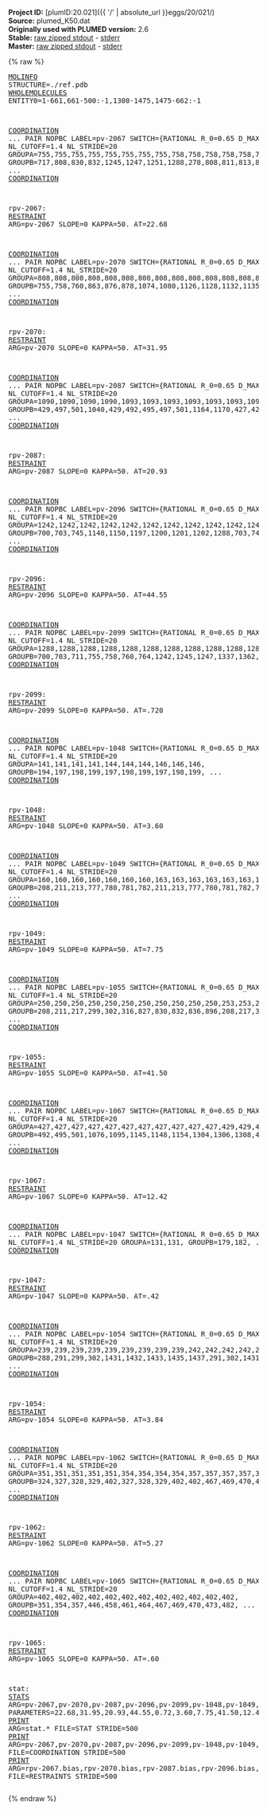 **Project ID:** [plumID:20.021]({{ '/' | absolute_url }}eggs/20/021/)  
**Source:** plumed_K50.dat  
**Originally used with PLUMED version:** 2.6  
**Stable:** [raw zipped stdout](plumed_K50.dat.plumed.stdout.txt.zip) - [stderr](plumed_K50.dat.plumed.stderr)  
**Master:** [raw zipped stdout](plumed_K50.dat.plumed_master.stdout.txt.zip) - [stderr](plumed_K50.dat.plumed_master.stderr)  

{% raw %}<pre>
<a href="https://plumed.github.io/doc-master/user-doc/html/_m_o_l_i_n_f_o.html">MOLINFO</a> STRUCTURE=./ref.pdb 
<a href="https://plumed.github.io/doc-master/user-doc/html/_w_h_o_l_e_m_o_l_e_c_u_l_e_s.html">WHOLEMOLECULES</a> ENTITY0=1-661,661-500:-1,1300-1475,1475-662:-1


<a href="https://plumed.github.io/doc-master/user-doc/html/_c_o_o_r_d_i_n_a_t_i_o_n.html">COORDINATION</a> ...
PAIR NOPBC
LABEL=pv-2067
SWITCH={RATIONAL R_0=0.65 D_MAX=1.3} NLIST NL_CUTOFF=1.4 NL_STRIDE=20
GROUPA=755,755,755,755,755,755,755,755,758,758,758,758,758,758,758,758,758,758,758,758,758,758,758,758,760,760,760,760,760,760,760,760,760,760,760,760,760,760,760,760,760,760,764,764,764,764,764,764,764,764,764,764,764,764,
GROUPB=717,808,830,832,1245,1247,1251,1288,278,808,811,813,817,827,830,832,836,1245,1247,1288,1298,1310,1359,1362,278,808,811,813,817,827,830,832,836,1245,1247,1288,1298,1301,1308,1310,1359,1362,278,830,832,836,1247,1288,1298,1359,1362,1365,1366,1367,
... <a href="https://plumed.github.io/doc-master/user-doc/html/_c_o_o_r_d_i_n_a_t_i_o_n.html">COORDINATION</a>

rpv-2067: <a href="https://plumed.github.io/doc-master/user-doc/html/_r_e_s_t_r_a_i_n_t.html">RESTRAINT</a> ARG=pv-2067 SLOPE=0 KAPPA=50. AT=22.68

<a href="https://plumed.github.io/doc-master/user-doc/html/_c_o_o_r_d_i_n_a_t_i_o_n.html">COORDINATION</a> ...
PAIR NOPBC
LABEL=pv-2070
SWITCH={RATIONAL R_0=0.65 D_MAX=1.3} NLIST NL_CUTOFF=1.4 NL_STRIDE=20
GROUPA=808,808,808,808,808,808,808,808,808,808,808,808,808,808,808,811,811,811,811,811,811,811,811,811,811,811,811,811,811,811,811,811,811,813,813,813,813,813,813,813,813,813,813,813,813,813,813,813,813,813,813,813,813,817,817,817,817,817,817,817,817,817,817,817,817,817,817,817,817,817,817,
GROUPB=755,758,760,863,876,878,1074,1080,1126,1128,1132,1135,1247,1251,1310,436,758,760,878,1074,1076,1080,1126,1128,1135,1145,1148,1150,1154,1247,1251,1308,1310,436,758,760,1074,1080,1126,1128,1132,1145,1148,1150,1154,1245,1247,1251,1298,1301,1306,1308,1310,274,436,758,760,887,890,892,896,1074,1076,1080,1128,1145,1154,1301,1306,1308,1310,
... <a href="https://plumed.github.io/doc-master/user-doc/html/_c_o_o_r_d_i_n_a_t_i_o_n.html">COORDINATION</a>

rpv-2070: <a href="https://plumed.github.io/doc-master/user-doc/html/_r_e_s_t_r_a_i_n_t.html">RESTRAINT</a> ARG=pv-2070 SLOPE=0 KAPPA=50. AT=31.95

<a href="https://plumed.github.io/doc-master/user-doc/html/_c_o_o_r_d_i_n_a_t_i_o_n.html">COORDINATION</a> ...
PAIR NOPBC
LABEL=pv-2087
SWITCH={RATIONAL R_0=0.65 D_MAX=1.3} NLIST NL_CUTOFF=1.4 NL_STRIDE=20
GROUPA=1090,1090,1090,1090,1093,1093,1093,1093,1093,1093,1093,1095,1095,1095,1095,1095,1095,1099,1099,1099,1099,1099,1099,
GROUPB=429,497,501,1040,429,492,495,497,501,1164,1170,427,429,492,495,497,501,429,492,495,497,501,1170,
... <a href="https://plumed.github.io/doc-master/user-doc/html/_c_o_o_r_d_i_n_a_t_i_o_n.html">COORDINATION</a>

rpv-2087: <a href="https://plumed.github.io/doc-master/user-doc/html/_r_e_s_t_r_a_i_n_t.html">RESTRAINT</a> ARG=pv-2087 SLOPE=0 KAPPA=50. AT=20.93

<a href="https://plumed.github.io/doc-master/user-doc/html/_c_o_o_r_d_i_n_a_t_i_o_n.html">COORDINATION</a> ...
PAIR NOPBC
LABEL=pv-2096
SWITCH={RATIONAL R_0=0.65 D_MAX=1.3} NLIST NL_CUTOFF=1.4 NL_STRIDE=20
GROUPA=1242,1242,1242,1242,1242,1242,1242,1242,1242,1242,1245,1245,1245,1245,1245,1245,1245,1245,1245,1245,1245,1245,1245,1245,1245,1245,1247,1247,1247,1247,1247,1247,1247,1247,1247,1247,1247,1247,1247,1251,1251,1251,1251,1251,1251,1251,1251,1251,1251,1251,1251,1251,1251,1251,1251,
GROUPB=700,703,745,1148,1150,1197,1200,1201,1202,1288,703,745,755,758,760,813,1132,1145,1148,1150,1197,1200,1201,1202,1288,1298,703,745,755,758,760,764,808,811,813,1150,1202,1288,1298,745,755,808,811,813,1126,1128,1132,1135,1145,1148,1150,1197,1200,1201,1202,
... <a href="https://plumed.github.io/doc-master/user-doc/html/_c_o_o_r_d_i_n_a_t_i_o_n.html">COORDINATION</a>

rpv-2096: <a href="https://plumed.github.io/doc-master/user-doc/html/_r_e_s_t_r_a_i_n_t.html">RESTRAINT</a> ARG=pv-2096 SLOPE=0 KAPPA=50. AT=44.55

<a href="https://plumed.github.io/doc-master/user-doc/html/_c_o_o_r_d_i_n_a_t_i_o_n.html">COORDINATION</a> ...
PAIR NOPBC
LABEL=pv-2099
SWITCH={RATIONAL R_0=0.65 D_MAX=1.3} NLIST NL_CUTOFF=1.4 NL_STRIDE=20
GROUPA=1288,1288,1288,1288,1288,1288,1288,1288,1288,1288,1288,1288,
GROUPB=700,703,711,755,758,760,764,1242,1245,1247,1337,1362,
... <a href="https://plumed.github.io/doc-master/user-doc/html/_c_o_o_r_d_i_n_a_t_i_o_n.html">COORDINATION</a>

rpv-2099: <a href="https://plumed.github.io/doc-master/user-doc/html/_r_e_s_t_r_a_i_n_t.html">RESTRAINT</a> ARG=pv-2099 SLOPE=0 KAPPA=50. AT=.720

<a href="https://plumed.github.io/doc-master/user-doc/html/_c_o_o_r_d_i_n_a_t_i_o_n.html">COORDINATION</a> ...
PAIR NOPBC
LABEL=pv-1048
SWITCH={RATIONAL R_0=0.65 D_MAX=1.3} NLIST NL_CUTOFF=1.4 NL_STRIDE=20
GROUPA=141,141,141,141,144,144,144,146,146,146,
GROUPB=194,197,198,199,197,198,199,197,198,199,
... <a href="https://plumed.github.io/doc-master/user-doc/html/_c_o_o_r_d_i_n_a_t_i_o_n.html">COORDINATION</a>

rpv-1048: <a href="https://plumed.github.io/doc-master/user-doc/html/_r_e_s_t_r_a_i_n_t.html">RESTRAINT</a> ARG=pv-1048 SLOPE=0 KAPPA=50. AT=3.60

<a href="https://plumed.github.io/doc-master/user-doc/html/_c_o_o_r_d_i_n_a_t_i_o_n.html">COORDINATION</a> ...
PAIR NOPBC
LABEL=pv-1049
SWITCH={RATIONAL R_0=0.65 D_MAX=1.3} NLIST NL_CUTOFF=1.4 NL_STRIDE=20
GROUPA=160,160,160,160,160,160,160,163,163,163,163,163,163,165,165,165,165,165,169,169,169,169,169,169,169,
GROUPB=208,211,213,777,780,781,782,211,213,777,780,781,782,774,777,780,781,782,211,213,774,777,780,781,782,
... <a href="https://plumed.github.io/doc-master/user-doc/html/_c_o_o_r_d_i_n_a_t_i_o_n.html">COORDINATION</a>

rpv-1049: <a href="https://plumed.github.io/doc-master/user-doc/html/_r_e_s_t_r_a_i_n_t.html">RESTRAINT</a> ARG=pv-1049 SLOPE=0 KAPPA=50. AT=7.75

<a href="https://plumed.github.io/doc-master/user-doc/html/_c_o_o_r_d_i_n_a_t_i_o_n.html">COORDINATION</a> ...
PAIR NOPBC
LABEL=pv-1055
SWITCH={RATIONAL R_0=0.65 D_MAX=1.3} NLIST NL_CUTOFF=1.4 NL_STRIDE=20
GROUPA=250,250,250,250,250,250,250,250,250,250,250,253,253,253,253,253,253,253,253,253,253,253,253,253,255,255,255,255,255,255,255,255,255,255,259,259,259,259,259,259,259,259,259,259,259,259,259,259,259,259,
GROUPB=208,211,217,299,302,316,827,830,832,836,896,208,217,310,316,827,830,836,887,890,896,906,909,912,299,310,316,887,890,896,906,909,912,915,208,211,217,316,827,830,832,836,887,890,892,896,906,909,912,915,
... <a href="https://plumed.github.io/doc-master/user-doc/html/_c_o_o_r_d_i_n_a_t_i_o_n.html">COORDINATION</a>

rpv-1055: <a href="https://plumed.github.io/doc-master/user-doc/html/_r_e_s_t_r_a_i_n_t.html">RESTRAINT</a> ARG=pv-1055 SLOPE=0 KAPPA=50. AT=41.50

<a href="https://plumed.github.io/doc-master/user-doc/html/_c_o_o_r_d_i_n_a_t_i_o_n.html">COORDINATION</a> ...
PAIR NOPBC
LABEL=pv-1067
SWITCH={RATIONAL R_0=0.65 D_MAX=1.3} NLIST NL_CUTOFF=1.4 NL_STRIDE=20
GROUPA=427,427,427,427,427,427,427,427,427,427,427,429,429,429,429,429,429,429,429,429,429,429,429,429,433,433,433,433,433,433,433,433,433,436,436,436,436,436,436,436,436,436,436,436,436,436,436,436,436,436,436,436,436,436,
GROUPB=492,495,501,1076,1095,1145,1148,1154,1304,1306,1308,492,495,501,1074,1076,1090,1093,1095,1099,1145,1148,1154,1306,383,386,392,1076,1154,1304,1306,1308,1310,383,386,388,392,811,813,817,892,896,1074,1076,1080,1145,1148,1154,1301,1302,1304,1306,1308,1310,
... <a href="https://plumed.github.io/doc-master/user-doc/html/_c_o_o_r_d_i_n_a_t_i_o_n.html">COORDINATION</a>

rpv-1067: <a href="https://plumed.github.io/doc-master/user-doc/html/_r_e_s_t_r_a_i_n_t.html">RESTRAINT</a> ARG=pv-1067 SLOPE=0 KAPPA=50. AT=12.42

<a href="https://plumed.github.io/doc-master/user-doc/html/_c_o_o_r_d_i_n_a_t_i_o_n.html">COORDINATION</a> ...
PAIR NOPBC
LABEL=pv-1047
SWITCH={RATIONAL R_0=0.65 D_MAX=1.3} NLIST NL_CUTOFF=1.4 NL_STRIDE=20
GROUPA=131,131,
GROUPB=179,182,
... <a href="https://plumed.github.io/doc-master/user-doc/html/_c_o_o_r_d_i_n_a_t_i_o_n.html">COORDINATION</a>

rpv-1047: <a href="https://plumed.github.io/doc-master/user-doc/html/_r_e_s_t_r_a_i_n_t.html">RESTRAINT</a> ARG=pv-1047 SLOPE=0 KAPPA=50. AT=.42

<a href="https://plumed.github.io/doc-master/user-doc/html/_c_o_o_r_d_i_n_a_t_i_o_n.html">COORDINATION</a> ...
PAIR NOPBC
LABEL=pv-1054
SWITCH={RATIONAL R_0=0.65 D_MAX=1.3} NLIST NL_CUTOFF=1.4 NL_STRIDE=20
GROUPA=239,239,239,239,239,239,239,239,239,242,242,242,242,242,242,242,
GROUPB=288,291,299,302,1431,1432,1433,1435,1437,291,302,1431,1432,1433,1435,1437,
... <a href="https://plumed.github.io/doc-master/user-doc/html/_c_o_o_r_d_i_n_a_t_i_o_n.html">COORDINATION</a>

rpv-1054: <a href="https://plumed.github.io/doc-master/user-doc/html/_r_e_s_t_r_a_i_n_t.html">RESTRAINT</a> ARG=pv-1054 SLOPE=0 KAPPA=50. AT=3.84

<a href="https://plumed.github.io/doc-master/user-doc/html/_c_o_o_r_d_i_n_a_t_i_o_n.html">COORDINATION</a> ...
PAIR NOPBC
LABEL=pv-1062
SWITCH={RATIONAL R_0=0.65 D_MAX=1.3} NLIST NL_CUTOFF=1.4 NL_STRIDE=20
GROUPA=351,351,351,351,351,354,354,354,354,357,357,357,357,357,358,358,358,
GROUPB=324,327,328,329,402,327,328,329,402,402,467,469,470,473,469,470,473,
... <a href="https://plumed.github.io/doc-master/user-doc/html/_c_o_o_r_d_i_n_a_t_i_o_n.html">COORDINATION</a>

rpv-1062: <a href="https://plumed.github.io/doc-master/user-doc/html/_r_e_s_t_r_a_i_n_t.html">RESTRAINT</a> ARG=pv-1062 SLOPE=0 KAPPA=50. AT=5.27

<a href="https://plumed.github.io/doc-master/user-doc/html/_c_o_o_r_d_i_n_a_t_i_o_n.html">COORDINATION</a> ...
PAIR NOPBC
LABEL=pv-1065
SWITCH={RATIONAL R_0=0.65 D_MAX=1.3} NLIST NL_CUTOFF=1.4 NL_STRIDE=20
GROUPA=402,402,402,402,402,402,402,402,402,402,402,402,
GROUPB=351,354,357,446,458,461,464,467,469,470,473,482,
... <a href="https://plumed.github.io/doc-master/user-doc/html/_c_o_o_r_d_i_n_a_t_i_o_n.html">COORDINATION</a>

rpv-1065: <a href="https://plumed.github.io/doc-master/user-doc/html/_r_e_s_t_r_a_i_n_t.html">RESTRAINT</a> ARG=pv-1065 SLOPE=0 KAPPA=50. AT=.60










stat: <a href="https://plumed.github.io/doc-master/user-doc/html/_s_t_a_t_s.html">STATS</a> ARG=pv-2067,pv-2070,pv-2087,pv-2096,pv-2099,pv-1048,pv-1049,pv-1055,pv-1067,pv-1047,pv-1054,pv-1062,pv-1065 PARAMETERS=22.68,31.95,20.93,44.55,0.72,3.60,7.75,41.50,12.42,0.42,3.84,5.27,0.60
<a href="https://plumed.github.io/doc-master/user-doc/html/_p_r_i_n_t.html">PRINT</a> ARG=stat.* FILE=STAT STRIDE=500
<a href="https://plumed.github.io/doc-master/user-doc/html/_p_r_i_n_t.html">PRINT</a> ARG=pv-2067,pv-2070,pv-2087,pv-2096,pv-2099,pv-1048,pv-1049,pv-1055,pv-1067,pv-1047,pv-1054,pv-1062,pv-1065 FILE=COORDINATION STRIDE=500
<a href="https://plumed.github.io/doc-master/user-doc/html/_p_r_i_n_t.html">PRINT</a> ARG=rpv-2067.bias,rpv-2070.bias,rpv-2087.bias,rpv-2096.bias,rpv-2099.bias,rpv-1048.bias,rpv-1049.bias,rpv-1055.bias,rpv-1067.bias,rpv-1047.bias,rpv-1054.bias,rpv-1062.bias,rpv-1065.bias FILE=RESTRAINTS STRIDE=500
</pre>{% endraw %}
